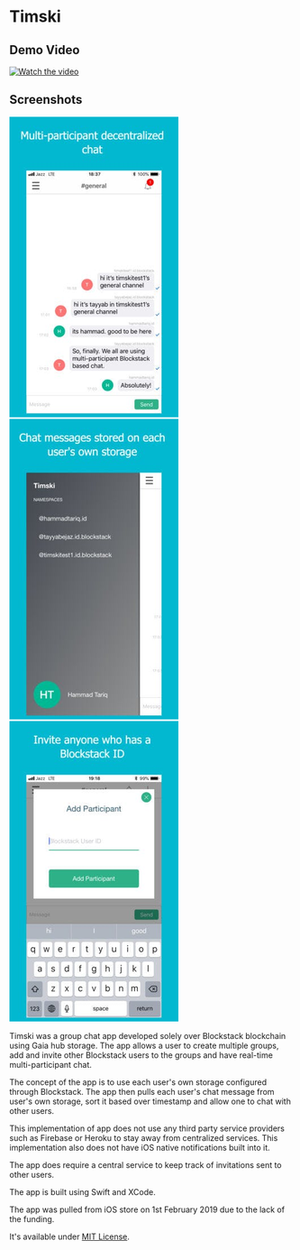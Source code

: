 # Timski

## Demo Video
[![Watch the video](https://img.youtube.com/vi/43bH8NuJLK0/maxresdefault.jpg)](https://www.youtube.com/watch?v=43bH8NuJLK0)

## Screenshots
![Screenshot 1](./screenshot1.jpeg) ![Screenshot 2](./screenshot2.jpeg) ![Screenshot 3](./screenshot3.jpeg)


Timski was a group chat app developed solely over Blockstack blockchain using Gaia hub storage. The app allows a user to create multiple groups, add and invite other Blockstack users to the groups and have real-time multi-participant chat.

The concept of the app is to use each user's own storage configured through Blockstack. The app then pulls each user's chat message from user's own storage, sort it based over timestamp and allow one to chat with other users.

This implementation of app does not use any third party service providers such as Firebase or Heroku to stay away from centralized services. This implementation also does not have iOS native notifications built into it.

The app does require a central service to keep track of invitations sent to other users.

The app is built using Swift and XCode.

The app was pulled from iOS store on 1st February 2019 due to the lack of the funding.

It's available under [MIT License](https://github.com/hammadtq/Timski/blob/master/LICENSE).
